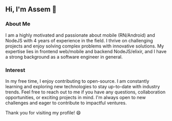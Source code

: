 ## Hi, I'm Assem 👋
### About Me
I am a highly motivated and passionate about mobile (RN/Android) and NodeJS with 4 years of experience in the field. I thrive on challenging projects and enjoy solving complex problems with innovative solutions. My expertise lies in frontend web/mobile and backend NodeJS/elixir, and I have a strong background as a software engineer in general.

### Interest
In my free time, I enjoy contributing to open-source. I am constantly learning and exploring new technologies to stay up-to-date with industry trends. Feel free to reach out to me if you have any questions, collaboration opportunities, or exciting projects in mind. I'm always open to new challenges and eager to contribute to impactful ventures.

Thank you for visiting my profile! 😄
<!--
**aboozaid/aboozaid** is a ✨ _special_ ✨ repository because its `README.md` (this file) appears on your GitHub profile.

Here are some ideas to get you started:

- 🔭 I’m currently working on ...
- 🌱 I’m currently learning ...
- 👯 I’m looking to collaborate on ...
- 🤔 I’m looking for help with ...
- 💬 Ask me about ...
- 📫 How to reach me: ...
- 😄 Pronouns: ...
- ⚡ Fun fact: ...
-->
